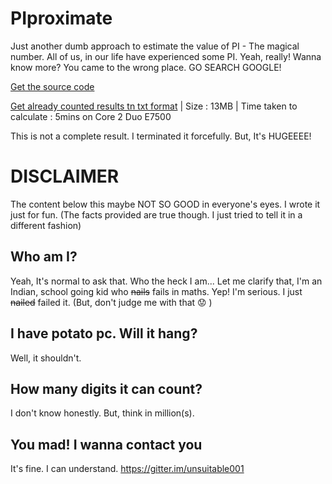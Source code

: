 # PIproximate

Just another dumb approach to estimate the value of PI - The magical number.
All of us, in our life have experienced some PI. Yeah, really!
Wanna know more? You came to the wrong place. GO SEARCH GOOGLE!

[Get the source code](PIproximate.c)

[Get already counted results tn txt format](https://drive.google.com/file/d/1CMAlqPPKX-2Zo2ty3R7cWwt_kn0Pde8n/view?usp=sharing)
 | Size : 13MB | Time taken to calculate : 5mins on Core 2 Duo E7500
 
 This is not a complete result. I terminated it forcefully. But, It's HUGEEEE!

# DISCLAIMER

The content below this maybe NOT SO GOOD in everyone's eyes.
I wrote it just for fun. (The facts provided are true though. I just tried to tell it in a different fashion)

## Who am I?

Yeah, It's normal to ask that. Who the heck I am...
Let me clarify that, I'm an Indian, school going kid who ~~nails~~ fails in maths.
Yep! I'm serious.  I just ~~nailed~~ failed it.
(But, don't judge me with that :worried: )

## I have potato pc. Will it hang?

Well, it shouldn't.


## How many digits it can count?

I don't know honestly. But, think in million(s).

## You mad! I wanna contact you

It's fine. I can understand.
https://gitter.im/unsuitable001
